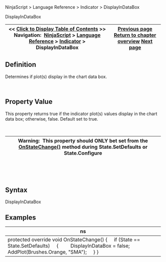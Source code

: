 ﻿


NinjaScript \> Language Reference \> Indicator \> DisplayInDataBox






















DisplayInDataBox







| \<\< [Click to Display Table of Contents](displayindatabox.md) \>\> **Navigation:**     [NinjaScript](ninjascript.md) \> [Language Reference](language_reference_wip.md) \> [Indicator](indicator.md) \> DisplayInDataBox | [Previous page](barsrequiredtoplot.md) [Return to chapter overview](indicator.md) [Next page](drawhorizontalgridlines.md) |
| --- | --- |











## Definition


Determines if plot(s) display in the chart data box.


 


## Property Value


This property returns true if the indicator plot(s) values display in the chart data box; otherwise, false. Default set to true.


 




| Warning:  This property should ONLY bet set from the [OnStateChange()](onstatechange.md) method during State.SetDefaults or State.Configure |
| --- |



 


 


## Syntax


DisplayInDataBox


## 


## Examples




| ns |
| --- |
| protected override void OnStateChange() {      if (State \=\= State.SetDefaults)      {          DisplayInDataBox \= false;             AddPlot(Brushes.Orange, "SMA");      } } |









